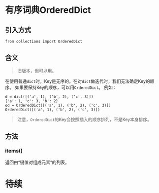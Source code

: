 # 有序词典OrderedDict

## 引入方式
```
from collections import OrderedDict
```

## 含义
> 旧版本，但可以用。

在使用普通`dict`时，Key是无序的。在对`dict`做迭代时，我们无法确定Key的顺序。
如果要保持Key的顺序，可以用`OrderedDict`。
例如：
```
d = dict([('a', 1), ('b', 2), ('c', 3)])
{'a': 1, 'c': 3, 'b': 2}
od = OrderedDict([('a', 1), ('b', 2), ('c', 3)])
OrderedDict([('a', 1), ('b', 2), ('c', 3)])
```
> 注意，`OrderedDict`的Key会按照插入的顺序排列，不是Key本身排序。

## 方法

### items()
返回由“键值对组成元素”的列表。

# 待续
